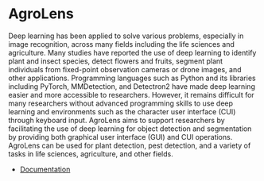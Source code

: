 # AgroLens

Deep learning has been applied to solve various problems, especially in image recognition,
across many fields including the life sciences and agriculture.
Many studies have reported the use of deep learning to identify plant and insect species,
detect flowers and fruits, segment plant individuals from fixed-point observation cameras or drone images,
and other applications.
Programming languages such as Python and its libraries including PyTorch, MMDetection, and Detectron2
have made deep learning easier and more accessible to researchers.
However, it remains difficult for many researchers without advanced programming skills
to use deep learning and environments such as the character user interface (CUI) through keyboard input.
AgroLens aims to support researchers by facilitating the use of deep learning for object detection and segmentation
by providing both graphical user interface (GUI) and CUI operations.
AgroLens can be used for plant detection, pest detection,
and a variety of tasks in life sciences, agriculture, and other fields.

- [Documentation](https://justdeepit.readthedocs.io/en/latest/index.html)



